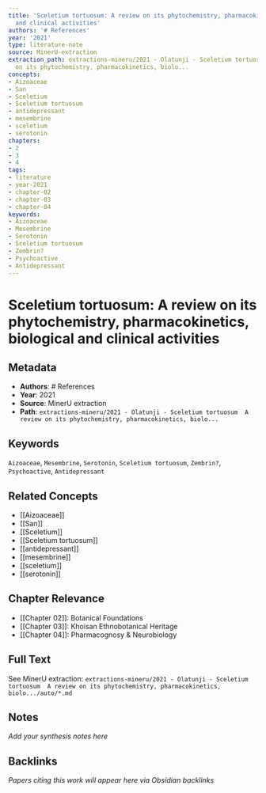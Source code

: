 ```yaml
---
title: 'Sceletium tortuosum: A review on its phytochemistry, pharmacokinetics, biological
  and clinical activities'
authors: '# References'
year: '2021'
type: literature-note
source: MinerU-extraction
extraction_path: extractions-mineru/2021 - Olatunji - Sceletium tortuosum  A review
  on its phytochemistry, pharmacokinetics, biolo...
concepts:
- Aizoaceae
- San
- Sceletium
- Sceletium tortuosum
- antidepressant
- mesembrine
- sceletium
- serotonin
chapters:
- 2
- 3
- 4
tags:
- literature
- year-2021
- chapter-02
- chapter-03
- chapter-04
keywords:
- Aizoaceae
- Mesembrine
- Serotonin
- Sceletium tortuosum
- Zembrin?
- Psychoactive
- Antidepressant
---
```


# Sceletium tortuosum: A review on its phytochemistry, pharmacokinetics, biological and clinical activities

## Metadata

- **Authors**: # References
- **Year**: 2021
- **Source**: MinerU extraction
- **Path**: `extractions-mineru/2021 - Olatunji - Sceletium tortuosum  A review on its phytochemistry, pharmacokinetics, biolo...`

## Keywords

`Aizoaceae`, `Mesembrine`, `Serotonin`, `Sceletium tortuosum`, `Zembrin?`, `Psychoactive`, `Antidepressant`

## Related Concepts

- [[Aizoaceae]]
- [[San]]
- [[Sceletium]]
- [[Sceletium tortuosum]]
- [[antidepressant]]
- [[mesembrine]]
- [[sceletium]]
- [[serotonin]]

## Chapter Relevance

- [[Chapter 02]]: Botanical Foundations
- [[Chapter 03]]: Khoisan Ethnobotanical Heritage
- [[Chapter 04]]: Pharmacognosy & Neurobiology

## Full Text

See MinerU extraction: `extractions-mineru/2021 - Olatunji - Sceletium tortuosum  A review on its phytochemistry, pharmacokinetics, biolo.../auto/*.md`

## Notes

*Add your synthesis notes here*

## Backlinks

*Papers citing this work will appear here via Obsidian backlinks*
